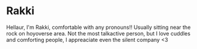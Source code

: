 # Rakki
Hellaur, I'm Rakki, comfortable with any pronouns!! Usually sitting near the rock on hoyoverse area. Not the most talkactive person, but I love cuddles and comforting people, I appreaciate even the silent company <3
